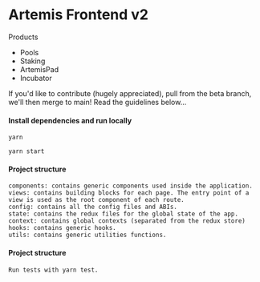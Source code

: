 # Artemis Frontend v2

Products
- Pools
- Staking
- ArtemisPad
- Incubator

If you'd like to contribute (hugely appreciated), pull from the beta branch, we'll then merge to main! Read the guidelines below...

#### Install dependencies and run locally

    yarn

    yarn start  
    
#### Project structure

    components: contains generic components used inside the application.
    views: contains building blocks for each page. The entry point of a view is used as the root component of each route.
    config: contains all the config files and ABIs.
    state: contains the redux files for the global state of the app.
    context: contains global contexts (separated from the redux store)
    hooks: contains generic hooks.
    utils: contains generic utilities functions.

#### Project structure

    Run tests with yarn test.

